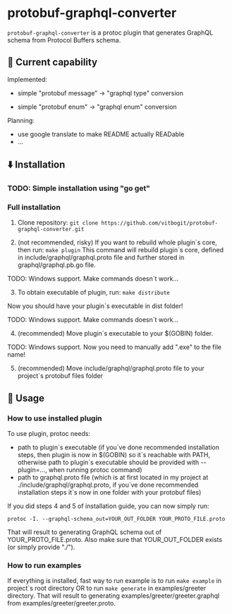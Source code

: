 # protobuf-graphql-converter

`protobuf-graphql-converter` is a protoc plugin that generates GraphQL schema from Protocol Buffers schema.

## 💪 Current capability

Implemented:

- simple "protobuf message" -> "graphql type" conversion 

- simple "protobuf enum" -> "graphql enum" conversion

Planning:

- use google translate to make README actually READable
- ...

## ⬇️ Installation

### TODO: Simple installation using "go get"

### Full installation 

1) Clone repository:
```git clone https://github.com/vitbogit/protobuf-graphql-converter.git```

2) (not recommended, risky) If you want to rebuild whole plugin\`s core, then run:
 ```make plugin```
 This command will rebuild plugin\`s core, defined in include/graphql/graphql.proto file and further stored in graphql/graphql.pb.go file.

 TODO: Windows support. Make commands doesn`t work... 

3) To obtain executable of plugin, run:
 ```make distribute```

Now you should have your plugin\`s executable in dist folder!

 TODO: Windows support. Make commands doesn`t work... 

4) (recommended) Move plugin\`s executable to your $(GOBIN) folder.

TODO: Windows support. Now you need to manually add ".exe" to the file name!

5) (recommended) Move include/graphql/graphql.proto file to your project`s protobuf files folder

## 🚀 Usage

### How to use installed plugin

To use plugin, protoc needs:
- path to plugin\`s executable (if you\`ve done recommended installation steps, then plugin is now in $(GOBIN) so it\`s reachable with PATH, otherwise path to plugin\`s executable should be provided with --plugin=..., when running protoc command)
- path to graphql.proto file (which is at first located in my project at ./include/graphql/graphql.proto, if you\`ve done recommended installation steps it\`s now in one folder with your protobuf files)

If you did steps 4 and 5 of installation guide, you can now simply run:

```
protoc -I. --graphql-schema_out=YOUR_OUT_FOLDER YOUR_PROTO_FILE.proto
```

That will result to generating GraphQL schema out of YOUR_PROTO_FILE.proto. Also make sure that YOUR_OUT_FOLDER exists (or simply provide "./").

### How to run examples

If everything is installed, fast way to run example is to run `make example` in project\`s root directory OR to run `make generate` in examples/greeter directory. That will result to generating examples/greeter/greeter.graphql from examples/greeter/greeter.proto.